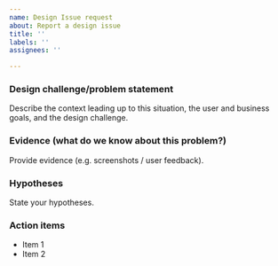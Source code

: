 ```yaml
---
name: Design Issue request
about: Report a design issue
title: ''
labels: ''
assignees: ''

---
```


### Design challenge/problem statement
Describe the context leading up to this situation, the user and business goals, and the design challenge.

### Evidence (what do we know about this problem?)
Provide evidence (e.g. screenshots / user feedback).

### Hypotheses
State your hypotheses.

### Action items
- Item 1
- Item 2
